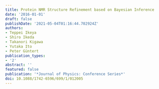 ```yaml
---
title: Protein NMR Structure Refinement based on Bayesian Inference
date: '2016-01-01'
draft: false
publishDate: '2021-05-04T01:16:44.702924Z'
authors:
- Teppei Ikeya
- Shiro Ikeda
- Takanori Kigawa
- Yutaka Ito
- Peter Güntert
publication_types:
- '2'
abstract: ''
featured: false
publication: '*Journal of Physics: Conference Series*'
doi: 10.1088/1742-6596/699/1/012005
---
```


